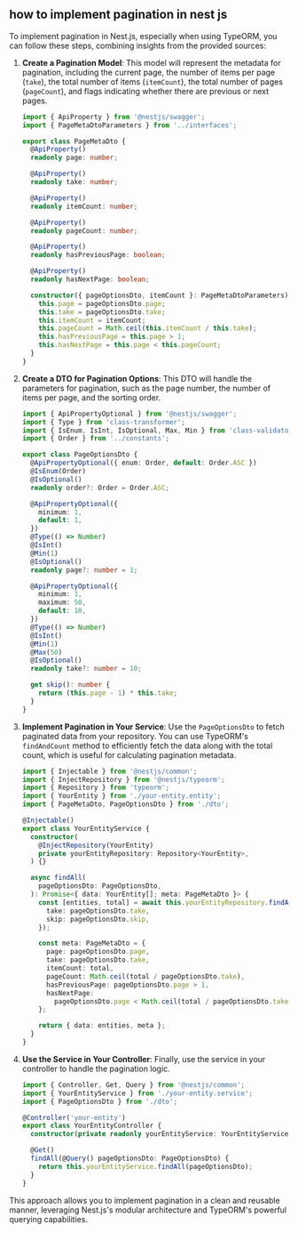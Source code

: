 ## how to implement pagination in nest js

To implement pagination in Nest.js, especially when using TypeORM, you can follow these steps, combining insights from the provided sources:

1. **Create a Pagination Model**: This model will represent the metadata for pagination, including the current page, the number of items per page (`take`), the total number of items (`itemCount`), the total number of pages (`pageCount`), and flags indicating whether there are previous or next pages.

   ```typescript
   import { ApiProperty } from '@nestjs/swagger';
   import { PageMetaDtoParameters } from '../interfaces';

   export class PageMetaDto {
     @ApiProperty()
     readonly page: number;

     @ApiProperty()
     readonly take: number;

     @ApiProperty()
     readonly itemCount: number;

     @ApiProperty()
     readonly pageCount: number;

     @ApiProperty()
     readonly hasPreviousPage: boolean;

     @ApiProperty()
     readonly hasNextPage: boolean;

     constructor({ pageOptionsDto, itemCount }: PageMetaDtoParameters) {
       this.page = pageOptionsDto.page;
       this.take = pageOptionsDto.take;
       this.itemCount = itemCount;
       this.pageCount = Math.ceil(this.itemCount / this.take);
       this.hasPreviousPage = this.page > 1;
       this.hasNextPage = this.page < this.pageCount;
     }
   }
   ```

2. **Create a DTO for Pagination Options**: This DTO will handle the parameters for pagination, such as the page number, the number of items per page, and the sorting order.

   ```typescript
   import { ApiPropertyOptional } from '@nestjs/swagger';
   import { Type } from 'class-transformer';
   import { IsEnum, IsInt, IsOptional, Max, Min } from 'class-validator';
   import { Order } from '../constants';

   export class PageOptionsDto {
     @ApiPropertyOptional({ enum: Order, default: Order.ASC })
     @IsEnum(Order)
     @IsOptional()
     readonly order?: Order = Order.ASC;

     @ApiPropertyOptional({
       minimum: 1,
       default: 1,
     })
     @Type(() => Number)
     @IsInt()
     @Min(1)
     @IsOptional()
     readonly page?: number = 1;

     @ApiPropertyOptional({
       minimum: 1,
       maximum: 50,
       default: 10,
     })
     @Type(() => Number)
     @IsInt()
     @Min(1)
     @Max(50)
     @IsOptional()
     readonly take?: number = 10;

     get skip(): number {
       return (this.page - 1) * this.take;
     }
   }
   ```

3. **Implement Pagination in Your Service**: Use the `PageOptionsDto` to fetch paginated data from your repository. You can use TypeORM's `findAndCount` method to efficiently fetch the data along with the total count, which is useful for calculating pagination metadata.

   ```typescript
   import { Injectable } from '@nestjs/common';
   import { InjectRepository } from '@nestjs/typeorm';
   import { Repository } from 'typeorm';
   import { YourEntity } from './your-entity.entity';
   import { PageMetaDto, PageOptionsDto } from './dto';

   @Injectable()
   export class YourEntityService {
     constructor(
       @InjectRepository(YourEntity)
       private yourEntityRepository: Repository<YourEntity>,
     ) {}

     async findAll(
       pageOptionsDto: PageOptionsDto,
     ): Promise<{ data: YourEntity[]; meta: PageMetaDto }> {
       const [entities, total] = await this.yourEntityRepository.findAndCount({
         take: pageOptionsDto.take,
         skip: pageOptionsDto.skip,
       });

       const meta: PageMetaDto = {
         page: pageOptionsDto.page,
         take: pageOptionsDto.take,
         itemCount: total,
         pageCount: Math.ceil(total / pageOptionsDto.take),
         hasPreviousPage: pageOptionsDto.page > 1,
         hasNextPage:
           pageOptionsDto.page < Math.ceil(total / pageOptionsDto.take),
       };

       return { data: entities, meta };
     }
   }
   ```

4. **Use the Service in Your Controller**: Finally, use the service in your controller to handle the pagination logic.

   ```typescript
   import { Controller, Get, Query } from '@nestjs/common';
   import { YourEntityService } from './your-entity.service';
   import { PageOptionsDto } from './dto';

   @Controller('your-entity')
   export class YourEntityController {
     constructor(private readonly yourEntityService: YourEntityService) {}

     @Get()
     findAll(@Query() pageOptionsDto: PageOptionsDto) {
       return this.yourEntityService.findAll(pageOptionsDto);
     }
   }
   ```

This approach allows you to implement pagination in a clean and reusable manner, leveraging Nest.js's modular architecture and TypeORM's powerful querying capabilities.
